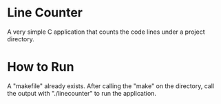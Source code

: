 # Line Counter
A very simple C application that counts the code lines under a project directory.

# How to Run
A "makefile" already exists. After calling the "make" on the directory, call the output with "./linecounter" to run the application. 
